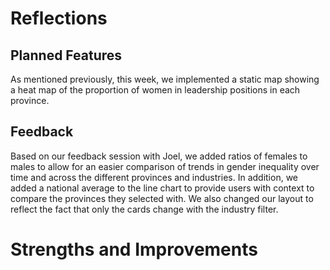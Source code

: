 # Reflections

## Planned Features

As mentioned previously, this week, we implemented a static map showing a heat map of the proportion of women in leadership positions in each province.

## Feedback

Based on our feedback session with Joel, we added ratios of females to males to allow for an easier comparison of trends in gender inequality over time and across the different provinces and industries. In addition, we added a national average to the line chart to provide users with context to compare the provinces they selected with. We also changed our layout to reflect the fact that only the cards change with the industry filter.

# Strengths and Improvements
